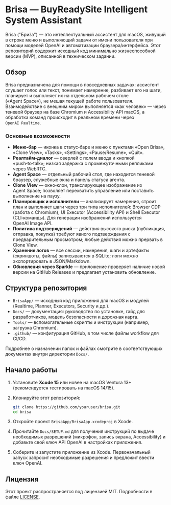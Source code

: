 # Brisa — BuyReadySite Intelligent System Assistant

Brisa ("Бри́за") — это интеллектуальный ассистент для macOS, живущий в строке меню и выполняющий задачи от имени пользователя при помощи моделей OpenAI и автоматизации браузера/интерфейса. Этот репозиторий содержит исходный код минимально жизнеспособной версии (MVP), описанной в техническом задании.

## Обзор

Brisa предназначена для помощи в повседневных задачах: ассистент слушает голос или текст, понимает намерение, разбивает его на шаги, планирует и выполняет их на отдельном рабочем столе («Agent Space»), не мешая текущей работе пользователя. Взаимодействие с внешним миром выполняется «как человек» — через теневой браузер на базе Chromium и Accessibility API macOS, а обработка команд происходит в реальном времени через `OpenAI Realtime`.

### Основные возможности

- **Меню‑бар** — иконка в статус‑баре и меню с пунктами «Open Brisa», «Clone View», «Tasks», «Settings», «Pause/Resume», «Quit».
- **Реалтайм‑диалог** — оверлей с полем ввода и кнопкой «push‑to‑talk»; низкая задержка с промежуточными репликами через WebRTC.
- **Agent Space** — отдельный рабочий стол, где находится теневой браузер, служебные окна и панель статуса агента.
- **Clone View** — окно‑клон, транслирующее изображение из Agent Space; позволяет перехватить управление или поставить выполнение на паузу.
- **Планировщик и исполнители** — анализирует намерения, строит план и выполняет шаги через три типа исполнителей: Browser CDP (работа с Chromium), UI Executor (Accessibility API) и Shell Executor (CLI‑команды). Для генерации изображений используется OpenAI Image API.
- **Политика подтверждений** — действия высокого риска (публикация, отправка, покупка) требуют явного подтверждения с предварительным просмотром; любые действия можно прервать в Clone View.
- **Хранение логов** — все сессии, намерения, шаги и артефакты (скриншоты, файлы) записываются в SQLite; логи можно экспортировать в JSON/Markdown.
- **Обновления через Sparkle** — приложение проверяет наличие новой версии на GitHub Releases и предлагает установить обновление.

## Структура репозитория

* `BrisaApp/` — исходный код приложения для macOS и модулей (Realtime, Planner, Executors, Security и др.).
* `Docs/` — документация: руководство по установке, гайд для разработчиков, модель безопасности и дорожная карта.
* `Tools/` — вспомогательные скрипты и инструкции (например, загрузка Chromium).
* `.github/` — конфигурация GitHub, в том числе файлы workflow для CI/CD.

Подробнее о назначении папок и файлах смотрите в соответствующих документах внутри директории `Docs/`.

## Начало работы

1. Установите **Xcode 15** или новее на macOS Ventura 13+ (рекомендуется тестировать на macOS 14/15).
2. Клонируйте этот репозиторий:

   ```bash
   git clone https://github.com/youruser/brisa.git
   cd brisa
   ```

3. Откройте проект `BrisaApp/BrisaApp.xcodeproj` в Xcode.
4. Прочитайте `Docs/SETUP.md` для получения инструкций по выдаче необходимых разрешений (микрофон, запись экрана, Accessibility) и добавьте свой ключ API OpenAI в настройках приложения.
5. Соберите и запустите приложение из Xcode. Первоначальный запуск запросит необходимые разрешения и предложит ввести ключ OpenAI.

## Лицензия

Этот проект распространяется под лицензией MIT. Подробности в файле [LICENSE](LICENSE).
